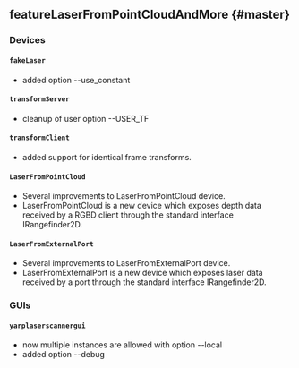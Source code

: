 featureLaserFromPointCloudAndMore {#master}
---------------------------------

### Devices

#### `fakeLaser`

* added option --use_constant

#### `transformServer`

* cleanup of user option --USER_TF

#### `transformClient`

* added support for identical frame transforms.

#### `LaserFromPointCloud`

* Several improvements to LaserFromPointCloud device. 
* LaserFromPointCloud is a new device which exposes depth data received by a RGBD client through the standard interface IRangefinder2D.

#### `LaserFromExternalPort`

* Several improvements to LaserFromExternalPort device. 
* LaserFromExternalPort is a new device which exposes laser data received by a port through the standard interface IRangefinder2D.

### GUIs

#### `yarplaserscannergui`
* now multiple instances are allowed with option --local
* added option --debug


